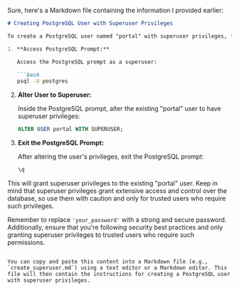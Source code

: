 Sure, here's a Markdown file containing the information I provided earlier:

```markdown
# Creating PostgreSQL User with Superuser Privileges

To create a PostgreSQL user named "portal" with superuser privileges, follow these steps:

1. **Access PostgreSQL Prompt:**

   Access the PostgreSQL prompt as a superuser:

   ```bash
   psql -U postgres
   ```

2. **Alter User to Superuser:**

   Inside the PostgreSQL prompt, alter the existing "portal" user to have superuser privileges:

   ```sql
   ALTER USER portal WITH SUPERUSER;
   ```

3. **Exit the PostgreSQL Prompt:**

   After altering the user's privileges, exit the PostgreSQL prompt:

   ```sql
   \q
   ```

This will grant superuser privileges to the existing "portal" user. Keep in mind that superuser privileges grant extensive access and control over the database, so use them with caution and only for trusted users who require such privileges.

Remember to replace `'your_password'` with a strong and secure password. Additionally, ensure that you're following security best practices and only granting superuser privileges to trusted users who require such permissions.
```

You can copy and paste this content into a Markdown file (e.g., `create_superuser.md`) using a text editor or a Markdown editor. This file will then contain the instructions for creating a PostgreSQL user with superuser privileges.